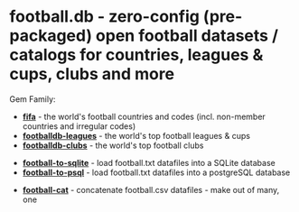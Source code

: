 
# football.db - zero-config (pre-packaged) open football datasets / catalogs for countries, leagues & cups, clubs and more

Gem Family:

- [**fifa**](fifa) - the world's football countries and codes (incl. non-member countries and irregular codes)
- [**footballdb-leagues**](footballdb-leagues) - the world's top football leagues & cups
- [**footballdb-clubs**](footballdb-clubs) - the world's top football clubs

<!-- break -->

- [**football-to-sqlite**](football-to-sqlite) - load football.txt datafiles into a SQLite database
- [**football-to-psql**](football-to-psql) - load football.txt datafiles into a postgreSQL database

<!-- break -->

- [**football-cat**](football-cat) - concatenate football.csv datafiles - make out of many, one


